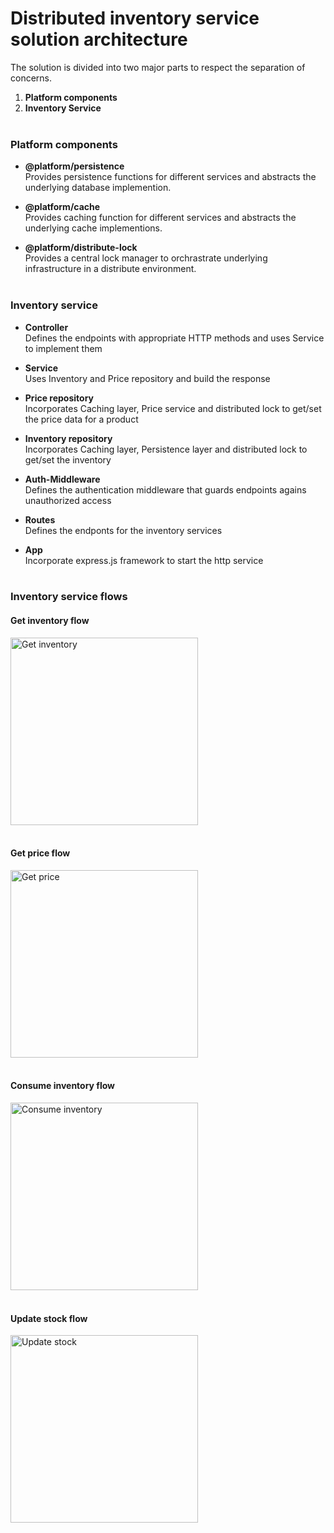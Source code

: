 # Distributed inventory service solution architecture

The solution is divided into two major parts to respect the separation of concerns.
1) **Platform components**
2) **Inventory Service**
<br/><br/>

### Platform components
* **@platform/persistence**  
Provides persistence functions for different services and abstracts the underlying database implemention.

* **@platform/cache**  
Provides caching function for different services and abstracts the underlying cache implementions.  

* **@platform/distribute-lock**  
Provides a central lock manager to orchrastrate underlying infrastructure in a distribute environment.
<br/><br/>

### Inventory service
* **Controller**  
Defines the endpoints with appropriate HTTP methods and uses Service to implement them  

* **Service**  
Uses Inventory and Price repository and build the response  

* **Price repository**  
Incorporates Caching layer, Price service and distributed lock to get/set the price data for a product  

* **Inventory repository**  
Incorporates Caching layer, Persistence layer and distributed lock to get/set the inventory  

* **Auth-Middleware**  
Defines the authentication middleware that guards endpoints agains unauthorized access  

* **Routes**  
Defines the endponts for the inventory services  

* **App**  
Incorporate express.js framework to start the http service
<br/><br/>

### Inventory service flows

#### Get inventory flow
<img src="./get-inventory.png?raw=true" width="300" title="Get inventory">
<br/><br/>
  
#### Get price flow
<img src="./get-price.png?raw=true" width="300" title="Get price">
<br/><br/>

#### Consume inventory flow
<img src="./consume-inventory.png?raw=true" width="300" title="Consume inventory">
<br/><br/>

#### Update stock flow
<img src="./update-stock.png?raw=true" width="300" title="Update stock">